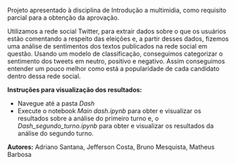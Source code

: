 Projeto apresentado à disciplina de Introdução a multimidia, como requisito parcial para a obtenção da aprovação.

Utilizamos a rede social Twitter, para extrair dados sobre o que os usuários estão comentando a respeito das eleições e, a partir desses dados, fizemos uma análise de sentimentos dos textos publicados na rede social em questão.
Usando um modelo de classificação, conseguimos categorizar o sentimento dos tweets em neutro, positivo e negativo. Assim conseguimos entender um pouco melhor como está a popularidade de cada candidato dentro dessa rede social.

<b>Instruções para visualização dos resultados:</b>
  - Navegue até a pasta <i>Dash</i>
  - Execute o notebook <i>Main dash.ipynb</i> para obter e visualizar os resultados sobre a análise do primeiro turno e, o <i>Dash_segundo_turno.ipynb</i> para obter e visualizar os resultados da análise do segundo turno.  

<b>Autores:</b> Adriano Santana, Jefferson Costa, Bruno Mesquista, Matheus Barbosa
